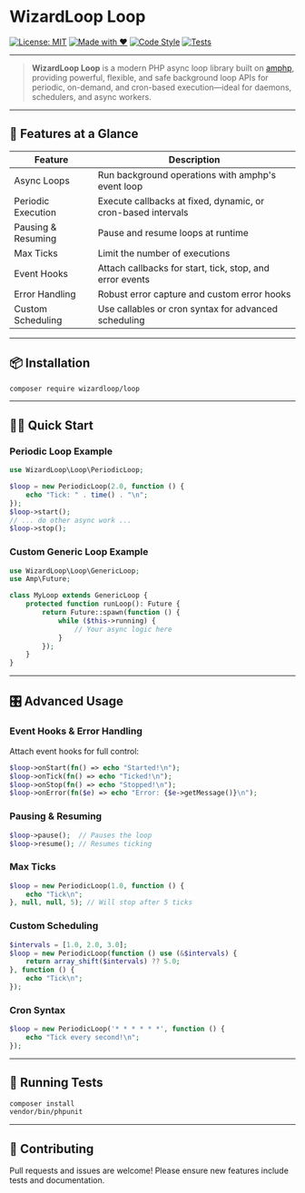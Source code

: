 # WizardLoop Loop

[![License: MIT](https://img.shields.io/badge/license-MIT-blue.svg)](LICENSE)
[![Made with ❤️](https://img.shields.io/badge/Made%20with-%E2%9D%A4%EF%B8%8F-blue)](https://github.com/WizardLoop/loop)
[![Code Style](https://img.shields.io/badge/Code_Style-PSR--12-blue.svg)](https://www.php-fig.org/psr/psr-12/)
[![Tests](https://img.shields.io/badge/Tests-PHPUnit-6DB33F?logo=phpunit)](https://phpunit.de/)

---

> **WizardLoop Loop** is a modern PHP async loop library built on [amphp](https://amphp.org/), providing powerful, flexible, and safe background loop APIs for periodic, on-demand, and cron-based execution—ideal for daemons, schedulers, and async workers.

---

## 🚀 Features at a Glance

| Feature                | Description                                                                 |
|------------------------|-----------------------------------------------------------------------------|
| Async Loops            | Run background operations with amphp's event loop                            |
| Periodic Execution     | Execute callbacks at fixed, dynamic, or cron-based intervals                 |
| Pausing & Resuming     | Pause and resume loops at runtime                                            |
| Max Ticks              | Limit the number of executions                                               |
| Event Hooks            | Attach callbacks for start, tick, stop, and error events                     |
| Error Handling         | Robust error capture and custom error hooks                                  |
| Custom Scheduling      | Use callables or cron syntax for advanced scheduling                         |

---

## 📦 Installation

```bash
composer require wizardloop/loop
```

---

## 🧙‍♂️ Quick Start

### Periodic Loop Example
```php
use WizardLoop\Loop\PeriodicLoop;

$loop = new PeriodicLoop(2.0, function () {
    echo "Tick: " . time() . "\n";
});
$loop->start();
// ... do other async work ...
$loop->stop();
```

### Custom Generic Loop Example
```php
use WizardLoop\Loop\GenericLoop;
use Amp\Future;

class MyLoop extends GenericLoop {
    protected function runLoop(): Future {
        return Future::spawn(function () {
            while ($this->running) {
                // Your async logic here
            }
        });
    }
}
```

---

## 🎛️ Advanced Usage

### Event Hooks & Error Handling
Attach event hooks for full control:

```php
$loop->onStart(fn() => echo "Started!\n");
$loop->onTick(fn() => echo "Ticked!\n");
$loop->onStop(fn() => echo "Stopped!\n");
$loop->onError(fn($e) => echo "Error: {$e->getMessage()}\n");
```

### Pausing & Resuming
```php
$loop->pause();  // Pauses the loop
$loop->resume(); // Resumes ticking
```

### Max Ticks
```php
$loop = new PeriodicLoop(1.0, function () {
    echo "Tick\n";
}, null, null, 5); // Will stop after 5 ticks
```

### Custom Scheduling
```php
$intervals = [1.0, 2.0, 3.0];
$loop = new PeriodicLoop(function () use (&$intervals) {
    return array_shift($intervals) ?? 5.0;
}, function () {
    echo "Tick\n";
});
```

### Cron Syntax
```php
$loop = new PeriodicLoop('* * * * * *', function () {
    echo "Tick every second!\n";
});
```

---

## 🧪 Running Tests

```bash
composer install
vendor/bin/phpunit
```

---

## 🤝 Contributing

Pull requests and issues are welcome! Please ensure new features include tests and documentation.
